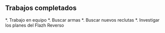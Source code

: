 
## Trabajos completados
*. Trabajo en equipo
*. Buscar armas
*. Buscar nuevos reclutas
*. Investigar los planes del Flazh Reverso
